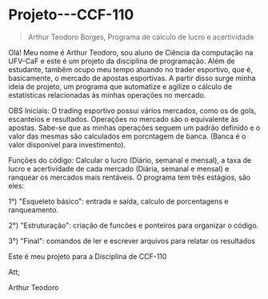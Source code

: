 # Projeto---CCF-110

>Arthur Teodoro Borges, Programa de cálculo de lucro e acertividade

Olá! Meu nome é Arthur Teodoro, sou aluno de Ciência da computação na UFV-CaF e este é um projeto da disciplina de programação. Além de estudante, tambêm ocupo meu tempo 
atuando no trader esportivo, que é, basicamente, o mercado de apostas esportivas. A partir disso surge minha ideia de projeto, um programa que automatize e agilize o 
cálculo de estatísticas relacionadas às minhas operações no mercado.

OBS Iniciais: 
O trading esportivo possui vários mercados, como os de gols, escanteios e resultados.
Operações no mercado são o equivalente às apostas.
Sabe-se que as minhas operações seguem um padrão definido e o valor das mesmas são calculados em porcntagem de banca. (Banca é o valor disponível para investimento).
 
Funções do código: Calcular o lucro (Diário, semanal e mensal), a taxa de lucro e acertividade de cada mercado (Diária, semanal e mensal) e ranquear os mercados mais 
rentáveis. O programa tem três estágios, são eles:

1°) "Esqueleto básico": entrada e saída, calculo de porcentagens e ranqueamento.

2°) "Estruturação": criação de funcões e ponteiros para organizar o código.

3°) "Final": comandos de ler e escrever arquivos para relatar os resultados


Este é meu projeto para a Disciplina de CCF-110

Att;

Arthur Teodoro
